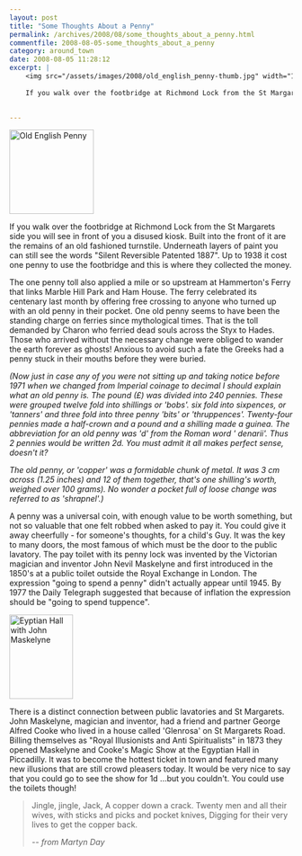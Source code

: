 ```yaml
---
layout: post
title: "Some Thoughts About a Penny"
permalink: /archives/2008/08/some_thoughts_about_a_penny.html
commentfile: 2008-08-05-some_thoughts_about_a_penny
category: around_town
date: 2008-08-05 11:28:12
excerpt: |
    <img src="/assets/images/2008/old_english_penny-thumb.jpg" width="150" height="150" alt="Old English Penny" class="right" />
    
    If you walk over the footbridge at Richmond Lock from the St Margarets side you will see in front of you a disused kiosk. Built into the front of it are the remains of an old fashioned turnstile. Underneath layers of paint you can still see the words "Silent Reversible Patented 1887". Up to 1938 it cost one penny to use the footbridge and this is where they collected the money.
    

---
```


<img src="/assets/images/2008/old_english_penny-thumb.jpg" width="150" height="150" alt="Old English Penny" class="right" />

If you walk over the footbridge at Richmond Lock from the St Margarets side you will see in front of you a disused kiosk. Built into the front of it are the remains of an old fashioned turnstile. Underneath layers of paint you can still see the words "Silent Reversible Patented 1887". Up to 1938 it cost one penny to use the footbridge and this is where they collected the money.

The one penny toll also applied a mile or so upstream at Hammerton's Ferry that links Marble Hill Park and Ham House. The ferry celebrated its centenary last month by offering free crossing to anyone who turned up with an old penny in their pocket.
One old penny seems to have been the standing charge on ferries since mythological times. That is the toll demanded by Charon who ferried dead souls across the Styx to Hades. Those who arrived without the necessary change were obliged to wander the earth forever as ghosts! Anxious to avoid such a fate the Greeks had a penny stuck in their mouths before they were buried.

<em>(Now just in case any of you were not sitting up and taking notice before 1971 when we changed from Imperial coinage to decimal I should explain what an old penny is. The pound (£) was divided into 240 pennies. These were grouped twelve fold into shillings or 'bobs'. six fold into sixpences, or 'tanners' and three fold into three penny 'bits' or 'thruppences'. Twenty-four pennies made a half-crown and a pound and a shilling made a guinea. The abbreviation for an old penny was 'd' from the Roman word ' denarii'. Thus 2 pennies would be written 2d. You must admit it all makes perfect sense, doesn't it?

The old penny, or 'copper' was a formidable chunk of metal. It was 3 cm across (1.25 inches) and 12 of them together, that's one shilling's worth, weighed over 100 grams). No wonder a pocket full of loose change was referred to as 'shrapnel'.)</em>

A penny was a universal coin, with enough value to be worth something, but not so valuable that one felt robbed when asked to pay it. You could give it away cheerfully - for someone's thoughts, for a child's Guy. It was the key to many doors, the most famous of which must be the door to the public lavatory. The pay toilet with its penny lock was invented by the Victorian magician and inventor John Nevil Maskelyne and first introduced in the 1850's at a public toilet outside the Royal Exchange in London. The expression "going to spend a penny" didn't actually appear until 1945. By 1977 the Daily Telegraph suggested that because of inflation the expression should be "going to spend tuppence".

<a href="/assets/images/2008/egyptianhallmagic.jpg"><img src="/assets/images/2008/egyptianhallmagic-thumb.jpg" width="113" height="150" alt="Eyptian Hall with John Maskelyne" class="photo right" /></a>

There is a distinct connection between public lavatories and St Margarets. John Maskelyne, magician and inventor, had a friend and partner George Alfred Cooke who lived in a house called 'Glenrosa' on St Margarets Road. Billing themselves as "Royal Illusionists and Anti Spiritualists" in 1873 they opened Maskelyne and Cooke's Magic Show at the Egyptian Hall in Piccadilly. It was to become the hottest ticket in town and featured many new illusions that are still crowd pleasers today. It would be very nice to say that you could go to see the show for 1d ...but you couldn't. You could use the toilets though!

> Jingle, jingle, Jack, A copper down a crack.
>  Twenty men and all their wives, with sticks and picks and pocket knives,
>  Digging for their very lives to get the copper back.
> 
>  <cite>-- from Martyn Day</cite>
> 
> 
> 
> 
